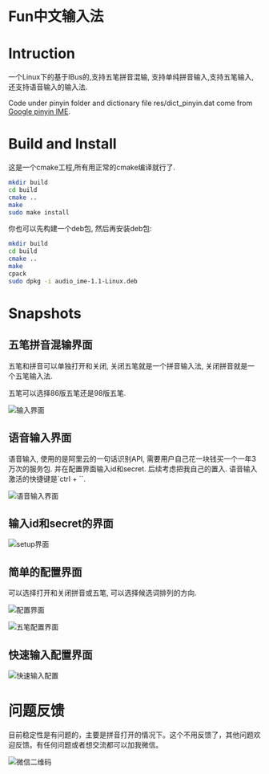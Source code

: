 

# Fun中文输入法

# Intruction

一个Linux下的基于IBus的,支持五笔拼音混输, 支持单纯拼音输入,支持五笔输入,还支持语音输入的输入法.


Code under pinyin folder and dictionary file res/dict_pinyin.dat come from [Google pinyin IME](https://android.googlesource.com/platform/packages/inputmethods/PinyinIME).



# Build and Install

这是一个cmake工程,所有用正常的cmake编译就行了.

```bash
mkdir build
cd build
cmake ..
make
sudo make install
```

你也可以先构建一个deb包, 然后再安装deb包:

```bash
mkdir build
cd build
cmake ..
make
cpack
sudo dpkg -i audio_ime-1.1-Linux.deb

```

# Snapshots

## 五笔拼音混输界面

五笔和拼音可以单独打开和关闭, 关闭五笔就是一个拼音输入法, 关闭拼音就是一个五笔输入法.

五笔可以选择86版五笔还是98版五笔.

![输入界面](./doc/3_input.png)

## 语音输入界面

语音输入, 使用的是阿里云的一句话识别API, 需要用户自己花一块钱买一个一年3万次的服务包. 并在配置界面输入id和secret.
后续考虑把我自己的置入. 语音输入激活的快捷键是`ctrl + \``.

![语音输入界面](./doc/4_input_by_speech.png)

## 输入id和secret的界面

![setup界面](./doc/5_setup.png)

## 简单的配置界面

可以选择打开和关闭拼音或五笔, 可以选择候选词排列的方向.

![配置界面](./doc/1_config.png)

![五笔配置界面](./doc/2_config_wubi.png)

## 快速输入配置界面

![快速输入配置](./doc/6_fast_input.png)



# 问题反馈

目前稳定性是有问题的，主要是拼音打开的情况下。这个不用反馈了，其他问题欢迎反馈。有任何问题或者想交流都可以加我微信。

![微信二维码](./doc/7_wechat.png)



